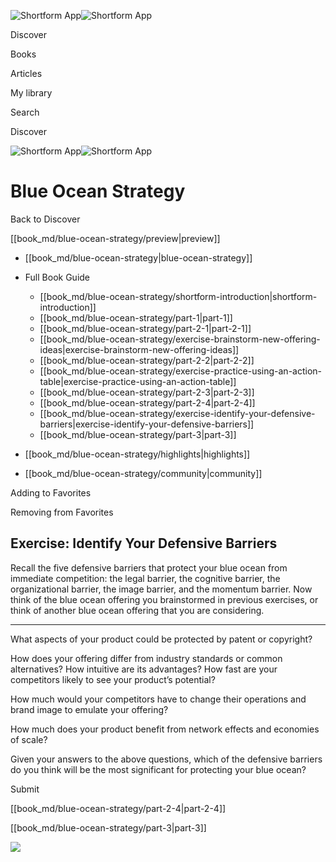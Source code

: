 ![Shortform App](/img/logo.36a2399e.svg)![Shortform App](/img/logo-dark.70c1b072.svg)

Discover

Books

Articles

My library

Search

Discover

![Shortform App](/img/logo.36a2399e.svg)![Shortform App](/img/logo-dark.70c1b072.svg)

# Blue Ocean Strategy

Back to Discover

[[book_md/blue-ocean-strategy/preview|preview]]

  * [[book_md/blue-ocean-strategy|blue-ocean-strategy]]
  * Full Book Guide

    * [[book_md/blue-ocean-strategy/shortform-introduction|shortform-introduction]]
    * [[book_md/blue-ocean-strategy/part-1|part-1]]
    * [[book_md/blue-ocean-strategy/part-2-1|part-2-1]]
    * [[book_md/blue-ocean-strategy/exercise-brainstorm-new-offering-ideas|exercise-brainstorm-new-offering-ideas]]
    * [[book_md/blue-ocean-strategy/part-2-2|part-2-2]]
    * [[book_md/blue-ocean-strategy/exercise-practice-using-an-action-table|exercise-practice-using-an-action-table]]
    * [[book_md/blue-ocean-strategy/part-2-3|part-2-3]]
    * [[book_md/blue-ocean-strategy/part-2-4|part-2-4]]
    * [[book_md/blue-ocean-strategy/exercise-identify-your-defensive-barriers|exercise-identify-your-defensive-barriers]]
    * [[book_md/blue-ocean-strategy/part-3|part-3]]
  * [[book_md/blue-ocean-strategy/highlights|highlights]]
  * [[book_md/blue-ocean-strategy/community|community]]



Adding to Favorites 

Removing from Favorites 

## Exercise: Identify Your Defensive Barriers

Recall the five defensive barriers that protect your blue ocean from immediate competition: the legal barrier, the cognitive barrier, the organizational barrier, the image barrier, and the momentum barrier. Now think of the blue ocean offering you brainstormed in previous exercises, or think of another blue ocean offering that you are considering.

* * *

What aspects of your product could be protected by patent or copyright?

How does your offering differ from industry standards or common alternatives? How intuitive are its advantages? How fast are your competitors likely to see your product’s potential?

How much would your competitors have to change their operations and brand image to emulate your offering?

How much does your product benefit from network effects and economies of scale?

Given your answers to the above questions, which of the defensive barriers do you think will be the most significant for protecting your blue ocean?

Submit 

[[book_md/blue-ocean-strategy/part-2-4|part-2-4]]

[[book_md/blue-ocean-strategy/part-3|part-3]]

![](https://bat.bing.com/action/0?ti=56018282&Ver=2&mid=5e997a7a-1a5d-48f2-bf7d-fd46d5080c6d&sid=201ffde0635411ee902411d77b750559&vid=20202bf0635411ee9ac03f2e618b0b9f&vids=0&msclkid=N&pi=0&lg=en-US&sw=800&sh=600&sc=24&nwd=1&tl=Shortform%20%7C%20Blue%20Ocean%20Strategy&p=https%3A%2F%2Fwww.shortform.com%2Fapp%2Fbook%2Fblue-ocean-strategy%2Fexercise-identify-your-defensive-barriers&r=&lt=450&evt=pageLoad&sv=1&rn=418496)
